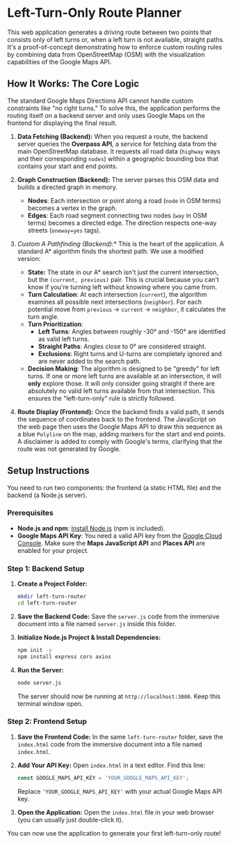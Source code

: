 # Left-Turn-Only Route Planner

This web application generates a driving route between two points that consists only of left turns or, when a left turn is not available, straight paths. It's a proof-of-concept demonstrating how to enforce custom routing rules by combining data from OpenStreetMap (OSM) with the visualization capabilities of the Google Maps API.

## How It Works: The Core Logic

The standard Google Maps Directions API cannot handle custom constraints like "no right turns." To solve this, the application performs the routing itself on a backend server and only uses Google Maps on the frontend for displaying the final result.

1.  **Data Fetching (Backend):** When you request a route, the backend server queries the **Overpass API**, a service for fetching data from the main OpenStreetMap database. It requests all road data (`highway` ways and their corresponding `nodes`) within a geographic bounding box that contains your start and end points.

2.  **Graph Construction (Backend):** The server parses this OSM data and builds a directed graph in memory.
    * **Nodes**: Each intersection or point along a road (`node` in OSM terms) becomes a vertex in the graph.
    * **Edges**: Each road segment connecting two nodes (`way` in OSM terms) becomes a directed edge. The direction respects one-way streets (`oneway=yes` tags).

3.  **Custom A* Pathfinding (Backend):** This is the heart of the application. A standard A* algorithm finds the shortest path. We use a modified version:
    * **State:** The state in our A* search isn't just the current intersection, but the `(current, previous)` pair. This is crucial because you can't know if you're turning left without knowing where you came from.
    * **Turn Calculation**: At each intersection (`current`), the algorithm examines all possible next intersections (`neighbor`). For each potential move from `previous` -> `current` -> `neighbor`, it calculates the turn angle.
    * **Turn Prioritization**:
        * **Left Turns**: Angles between roughly -30° and -150° are identified as valid left turns.
        * **Straight Paths**: Angles close to 0° are considered straight.
        * **Exclusions**: Right turns and U-turns are completely ignored and are never added to the search path.
    * **Decision Making**: The algorithm is designed to be "greedy" for left turns. If one or more left turns are available at an intersection, it will **only** explore those. It will only consider going straight if there are absolutely no valid left turns available from that intersection. This ensures the "left-turn-only" rule is strictly followed.

4.  **Route Display (Frontend):** Once the backend finds a valid path, it sends the sequence of coordinates back to the frontend. The JavaScript on the web page then uses the Google Maps API to draw this sequence as a blue `Polyline` on the map, adding markers for the start and end points. A disclaimer is added to comply with Google's terms, clarifying that the route was not generated by Google.

## Setup Instructions

You need to run two components: the frontend (a static HTML file) and the backend (a Node.js server).

### Prerequisites

* **Node.js and npm**: [Install Node.js](https://nodejs.org/) (npm is included).
* **Google Maps API Key**: You need a valid API key from the [Google Cloud Console](https://cloud.google.com/maps-platform/). Make sure the **Maps JavaScript API** and **Places API** are enabled for your project.

### Step 1: Backend Setup

1.  **Create a Project Folder:**
    ```bash
    mkdir left-turn-router
    cd left-turn-router
    ```

2.  **Save the Backend Code:** Save the `server.js` code from the immersive document into a file named `server.js` inside this folder.

3.  **Initialize Node.js Project & Install Dependencies:**
    ```bash
    npm init -y
    npm install express cors axios
    ```

4.  **Run the Server:**
    ```bash
    node server.js
    ```
    The server should now be running at `http://localhost:3000`. Keep this terminal window open.

### Step 2: Frontend Setup

1.  **Save the Frontend Code:** In the same `left-turn-router` folder, save the `index.html` code from the immersive document into a file named `index.html`.

2.  **Add Your API Key:** Open `index.html` in a text editor. Find this line:
    ```javascript
    const GOOGLE_MAPS_API_KEY = 'YOUR_GOOGLE_MAPS_API_KEY';
    ```
    Replace `'YOUR_GOOGLE_MAPS_API_KEY'` with your actual Google Maps API key.

3.  **Open the Application:** Open the `index.html` file in your web browser (you can usually just double-click it).

You can now use the application to generate your first left-turn-only route!
